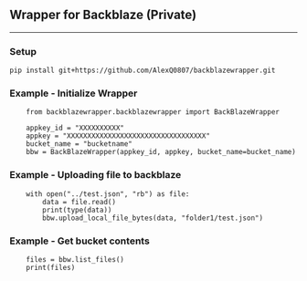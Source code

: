 ## Wrapper for Backblaze (Private)
<hr>

### Setup
```
pip install git+https://github.com/AlexQ0807/backblazewrapper.git
```

### Example - Initialize Wrapper

```
    from backblazewrapper.backblazewrapper import BackBlazeWrapper

    appkey_id = "XXXXXXXXXX"
    appkey = "XXXXXXXXXXXXXXXXXXXXXXXXXXXXXXXXXX"
    bucket_name = "bucketname"
    bbw = BackBlazeWrapper(appkey_id, appkey, bucket_name=bucket_name)
```


### Example - Uploading file to backblaze

```
    with open("../test.json", "rb") as file:
        data = file.read()
        print(type(data))
        bbw.upload_local_file_bytes(data, "folder1/test.json")
```


### Example - Get bucket contents

```
    files = bbw.list_files()
    print(files)
```